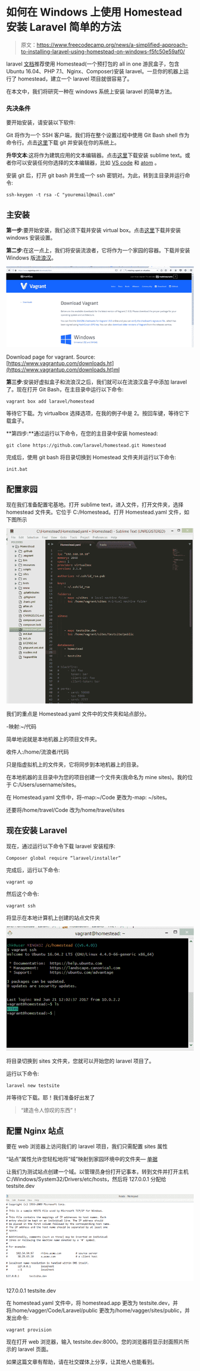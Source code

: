 # 如何在 Windows 上使用 Homestead 安装 Laravel 简单的方法

> 原文：<https://www.freecodecamp.org/news/a-simplified-approach-to-installing-laravel-using-homestead-on-windows-f5fc50e59af0/>

laravel [文档](https://laravel.com/docs/5.5)推荐使用 Homestead(一个预打包的 all in one 游民盒子，包含 Ubuntu 16.04、PHP 7.1、Nginx、Composer)安装 laravel。一旦你的机器上运行了 homestead，建立一个 laravel 项目就很容易了。

在本文中，我们将研究一种在 windows 系统上安装 laravel 的简单方法。

### 先决条件

要开始安装，请安装以下软件:

Git 将作为一个 SSH 客户端，我们将在整个设置过程中使用 Git Bash shell 作为命令行。点击[这里](https://git-scm.com/downloads)下载 git 并安装在你的系统上。

**升华文本**:这将作为建筑应用的文本编辑器。点击[这里](https://www.sublimetext.com/3)下载安装 sublime text。或者你可以安装任何你选择的文本编辑器，比如 [VS code](https://code.visualstudio.com/) 和 [atom](https://atom.io/) 。

安装 git 后，打开 git bash 并生成一个 ssh 密钥对。为此，转到主目录并运行命令:

```
ssh-keygen -t rsa -C "youremail@mail.com"
```

## 主安装

**第一步**:要开始安装，我们必须下载并安装 virtual box。点击[这里](https://www.virtualbox.org/wiki/Downloads)下载并安装 windows 安装设置。

**第二步**:在这一点上，我们将安装流浪者，它将作为一个家园的容器。下载并安装 Windows 版[流浪汉](https://www.vagrantup.com/downloads.html)。

![OcpHX9rAnU6sDIjVvldUO-CkLMmvXBnYXXle](img/c433d10eaaa4d337b38264e6a633adb7.png)

Download page for vagrant. Source: [https://www.vagrantup.com/downloads.ht](https://www.vagrantup.com/downloads.ht)ml

**第三步**:安装好虚拟盒子和流浪汉之后，我们就可以在流浪汉盒子中添加 laravel 了。现在打开 Git Bash，在主目录中运行以下命令:

```
vagrant box add laravel/homestead
```

等待它下载。为 virtualbox 选择选项，在我的例子中是 2。按回车键，等待它下载盒子。

**第四步:**通过运行以下命令，在您的主目录中安装 homestead:

```
git clone https://github.com/laravel/homestead.git Homestead
```

完成后，使用 git bash 将目录切换到 Homestead 文件夹并运行以下命令:

```
init.bat
```

## 配置家园

现在我们准备配置宅基地。打开 sublime text，进入文件，打开文件夹，选择 homestead 文件夹。它位于 C:/Homestead。打开 Homestead.yaml 文件，如下图所示

![gtaHVA9lRoXOwpOvtcGsW92mFujcdgnSjS5z](img/1ed721472547d759f75d256e1193503b.png)

我们的重点是 Homestead.yaml 文件中的文件夹和站点部分。

-映射:~/代码

简单地说就是本地机器上的项目文件夹。

收件人:/home/流浪者/代码

只是指虚拟机上的文件夹，它将同步到本地机器上的目录。

在本地机器的主目录中为您的项目创建一个文件夹(我命名为 mine sites)。我的位于 C:/Users/username/sites。

在 Homestead.yaml 文件中，将–map:~/Code 更改为-map: ~/sites。

还要将/home/travel/Code 改为/home/travel/sites

## 现在安装 Laravel

现在，通过运行以下命令下载 laravel 安装程序:

```
Composer global require “laravel/installer”
```

完成后，运行以下命令:

```
vagrant up
```

然后这个命令:

```
vagrant ssh
```

将显示在本地计算机上创建的站点文件夹

![Aps74ffBP5lMv67zTfvneOXMGQqL4OgyEmCs](img/b86916cc319a88086a1b4f07b28e0a1e.png)

将目录切换到 sites 文件夹，您就可以开始您的 laravel 项目了。

运行以下命令:

```
laravel new testsite
```

并等待它下载。耶！我们准备好出发了

> “建造令人惊叹的东西”！

## 配置 Nginx 站点

要在 web 浏览器上访问我们的 laravel 项目，我们只需配置 sites 属性

“站点”属性允许您轻松地将“域”映射到家园环境中的文件夹— [单据](https://laravel.com/docs/5.4/homestead)

让我们为测试站点创建一个域。以管理员身份打开记事本，转到文件并打开主机 C:/Windows/System32/Drivers/etc/hosts，然后将 127.0.0.1 分配给 testsite.dev

![GqAWM3strkx2C31MvXC1aK9jAhNCJq7ut9cH](img/87f3ff436e66d6b1058a965b6d3aeebb.png)

127.0.0.1 testsite.dev

在 homestead.yaml 文件中，将 homestead.app 更改为 testsite.dev，并将/home/vagger/Code/Laravel/public 更改为/home/vagger/sites/public，并发出命令:

```
vagrant provision
```

现在打开 web 浏览器，输入 testsite.dev:8000。您的浏览器将显示封面照片所示的 laravel 页面。

如果这篇文章有帮助，请在社交媒体上分享，让其他人也能看到。
